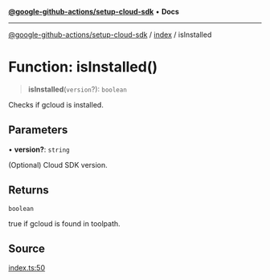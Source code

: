 [**@google-github-actions/setup-cloud-sdk**](../../README.md) • **Docs**

***

[@google-github-actions/setup-cloud-sdk](../../modules.md) / [index](../README.md) / isInstalled

# Function: isInstalled()

> **isInstalled**(`version`?): `boolean`

Checks if gcloud is installed.

## Parameters

• **version?**: `string`

(Optional) Cloud SDK version.

## Returns

`boolean`

true if gcloud is found in toolpath.

## Source

[index.ts:50](https://github.com/google-github-actions/setup-cloud-sdk/blob/main/src/index.ts#L50)
